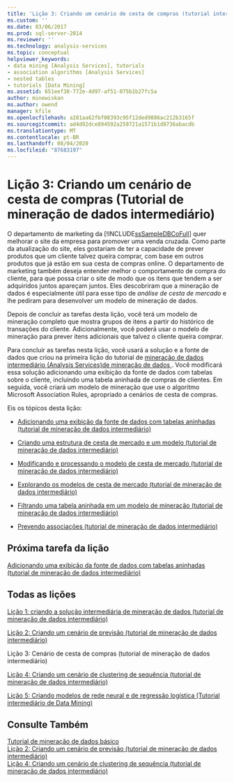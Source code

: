 ```yaml
---
title: 'Lição 3: Criando um cenário de cesta de compras (tutorial intermediário de mineração de dados) | Microsoft Docs'
ms.custom: ''
ms.date: 03/06/2017
ms.prod: sql-server-2014
ms.reviewer: ''
ms.technology: analysis-services
ms.topic: conceptual
helpviewer_keywords:
- data mining [Analysis Services], tutorials
- association algorithms [Analysis Services]
- nested tables
- tutorials [Data Mining]
ms.assetid: 651eef38-772e-4d97-af51-075b1b27fc5a
author: minewiskan
ms.author: owend
manager: kfile
ms.openlocfilehash: a281aa62fbf08393c95f12ded9886ac212b3165f
ms.sourcegitcommit: ad4d92dce894592a259721a1571b1d8736abacdb
ms.translationtype: MT
ms.contentlocale: pt-BR
ms.lasthandoff: 08/04/2020
ms.locfileid: "87683197"
---
```

# <a name="lesson-3-building-a-market-basket-scenario-intermediate-data-mining-tutorial"></a>Lição 3: Criando um cenário de cesta de compras (Tutorial de mineração de dados intermediário)
  O departamento de marketing da [!INCLUDE[ssSampleDBCoFull](../includes/sssampledbcofull-md.md)] quer melhorar o site da empresa para promover uma venda cruzada. Como parte da atualização do site, eles gostariam de ter a capacidade de prever produtos que um cliente talvez queira comprar, com base em outros produtos que já estão em sua cesta de compras online. O departamento de marketing também deseja entender melhor o comportamento de compra do cliente, para que possa criar o site de modo que os itens que tendem a ser adquiridos juntos apareçam juntos. Eles descobriram que a mineração de dados é especialmente útil para esse tipo de *análise de cesta de mercado* e lhe pediram para desenvolver um modelo de mineração de dados.  
  
 Depois de concluir as tarefas desta lição, você terá um modelo de mineração completo que mostra grupos de itens a partir do histórico de transações do cliente. Adicionalmente, você poderá usar o modelo de mineração para prever itens adicionais que talvez o cliente queira comprar.  
  
 Para concluir as tarefas nesta lição, você usará a solução e a fonte de dados que criou na primeira lição do tutorial de [mineração de dados intermediário &#40;Analysis Services&#41;de mineração de dados ](../../2014/tutorials/intermediate-data-mining-tutorial-analysis-services-data-mining.md). Você modificará essa solução adicionando uma exibição da fonte de dados com tabelas sobre o cliente, incluindo uma tabela aninhada de compras de clientes.  Em seguida, você criará um modelo de mineração que use o algoritmo Microsoft Association Rules, apropriado a cenários de cesta de compras.  
  
 Eis os tópicos desta lição:  
  
-   [Adicionando uma exibição da fonte de dados com tabelas aninhadas &#40;tutorial de mineração de dados intermediário&#41;](../../2014/tutorials/adding-a-data-source-view-with-nested-tables-intermediate-data-mining-tutorial.md)  
  
-   [Criando uma estrutura de cesta de mercado e um modelo &#40;tutorial de mineração de dados intermediário&#41;](../../2014/tutorials/creating-a-market-basket-structure-and-model-intermediate-data-mining-tutorial.md)  
  
-   [Modificando e processando o modelo de cesta de mercado &#40;tutorial de mineração de dados intermediário&#41;](../../2014/tutorials/modify-process-market-basket-model-intermediate-data-mining-tutorial.md)  
  
-   [Explorando os modelos de cesta de mercado &#40;tutorial de mineração de dados intermediário&#41;](../../2014/tutorials/exploring-the-market-basket-models-intermediate-data-mining-tutorial.md)  
  
-   [Filtrando uma tabela aninhada em um modelo de mineração &#40;tutorial de mineração de dados intermediário&#41;](../../2014/tutorials/filtering-a-nested-table-in-a-mining-model-intermediate-data-mining-tutorial.md)  
  
-   [Prevendo associações &#40;tutorial de mineração de dados intermediário&#41;](../../2014/tutorials/predicting-associations-intermediate-data-mining-tutorial.md)  
  
## <a name="next-task-in-lesson"></a>Próxima tarefa da lição  
 [Adicionando uma exibição da fonte de dados com tabelas aninhadas &#40;tutorial de mineração de dados intermediário&#41;](../../2014/tutorials/adding-a-data-source-view-with-nested-tables-intermediate-data-mining-tutorial.md)  
  
## <a name="all-lessons"></a>Todas as lições  
 [Lição 1: criando a solução intermediária de mineração de dados &#40;tutorial de mineração de dados intermediário&#41;](../../2014/tutorials/lesson-1-create-solution-intermediate-data-mining-tutorial.md)  
  
 [Lição 2: Criando um cenário de previsão &#40;tutorial de mineração de dados intermediário&#41;](../../2014/tutorials/lesson-2-building-a-forecasting-scenario-intermediate-data-mining-tutorial.md)  
  
 Lição 3: Cenário de cesta de compras (tutorial de mineração de dados intermediário)  
  
 [Lição 4: Criando um cenário de clustering de sequência &#40;tutorial de mineração de dados intermediário&#41;](../../2014/tutorials/lesson-4-build-sequence-clustering-scenario-intermediate-data-mining.md)  
  
 [Lição 5: Criando modelos de rede neural e de regressão logística &#40;Tutorial intermediário de Data Mining&#41;](../../2014/tutorials/lesson-5-build-models-intermediate-data-mining-tutorial.md)  
  
## <a name="see-also"></a>Consulte Também  
 [Tutorial de mineração de dados básico](../../2014/tutorials/basic-data-mining-tutorial.md)   
 [Lição 2: Criando um cenário de previsão &#40;tutorial de mineração de dados intermediário&#41;](../../2014/tutorials/lesson-2-building-a-forecasting-scenario-intermediate-data-mining-tutorial.md)   
 [Lição 4: Criando um cenário de clustering de sequência &#40;tutorial de mineração de dados intermediário&#41;](../../2014/tutorials/lesson-4-build-sequence-clustering-scenario-intermediate-data-mining.md)  
  
  
